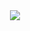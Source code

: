 <div align="center">
  <a href="https://github.com/frontful/babel-preset-frontful">
    <img heigth="75" src="http://www.frontful.com/assets/packages/babel-preset.png">
  </a>
</div>
